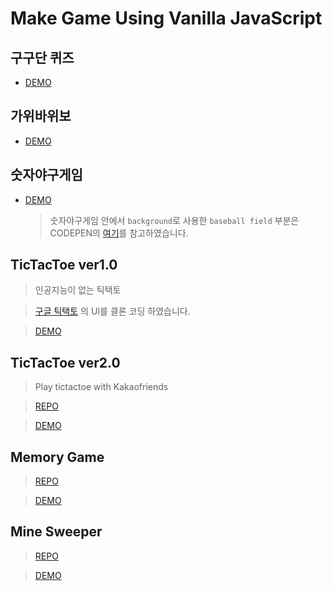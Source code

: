 # Make Game Using Vanilla JavaScript

## 구구단 퀴즈

- [DEMO](https://codepen.io/jjanmo/pen/GRgMBRp?editors=0010)

## 가위바위보

- [DEMO](https://codepen.io/jjanmo/pen/abOogBM)

## 숫자야구게임

- [DEMO](https://codepen.io/jjanmo/pen/WNvrGex)

  > 숫자야구게임 안에서 `background`로 사용한 `baseball field` 부분은 CODEPEN의 [여기](https://codepen.io/AniG2017/pen/dZYeLQ)를 참고하였습니다.

## TicTacToe ver1.0

> 인공지능이 없는 틱택토

> [구글 틱택토](https://www.google.com/search?q=%ED%8B%B1%ED%83%9D%ED%86%A0&oq=xlrxorx&aqs=chrome.1.69i57j0l7.2666j0j1&sourceid=chrome&ie=UTF-8) 의 UI를 클론 코딩 하였습니다.

> [DEMO](https://codepen.io/jjanmo/pen/dyGYBOv)

## TicTacToe ver2.0

> Play tictactoe with Kakaofriends

> [REPO](https://github.com/jjanmo/jjanmo.github.io-kakao-tictactoe)

> [DEMO](https://jjanmo.github.io/jjanmo.github.io-kakao-tictactoe/)

## Memory Game

> [REPO](https://github.com/jjanmo/jjanmo.github.io-memorygame)

> [DEMO](https://jjanmo.github.io/jjanmo.github.io-memorygame/)

## Mine Sweeper

> [REPO](https://github.com/jjanmo/jjanmo.github.io-minesweeper)

> [DEMO](https://jjanmo.github.io/jjanmo.github.io-minesweeper/)
